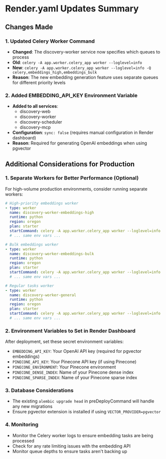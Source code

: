 # Render.yaml Updates Summary

## Changes Made

### 1. Updated Celery Worker Command
- **Changed**: The discovery-worker service now specifies which queues to process
- **Old**: `celery -A app.worker.celery_app worker --loglevel=info`
- **New**: `celery -A app.worker.celery_app worker --loglevel=info -Q celery,embeddings_high,embeddings_bulk`
- **Reason**: The new embedding generation feature uses separate queues for different priority levels

### 2. Added EMBEDDING_API_KEY Environment Variable
- **Added to all services**: 
  - discovery-web
  - discovery-worker  
  - discovery-scheduler
  - discovery-mcp
- **Configuration**: `sync: false` (requires manual configuration in Render dashboard)
- **Reason**: Required for generating OpenAI embeddings when using pgvector

## Additional Considerations for Production

### 1. Separate Workers for Better Performance (Optional)
For high-volume production environments, consider running separate workers:

```yaml
# High-priority embeddings worker
- type: worker
  name: discovery-worker-embeddings-high
  runtime: python
  region: oregon
  plan: starter
  startCommand: celery -A app.worker.celery_app worker --loglevel=info -Q embeddings_high --concurrency=4
  # ... same env vars ...

# Bulk embeddings worker  
- type: worker
  name: discovery-worker-embeddings-bulk
  runtime: python
  region: oregon
  plan: starter
  startCommand: celery -A app.worker.celery_app worker --loglevel=info -Q embeddings_bulk --concurrency=2
  # ... same env vars ...

# Regular tasks worker
- type: worker
  name: discovery-worker-general
  runtime: python
  region: oregon
  plan: starter
  startCommand: celery -A app.worker.celery_app worker --loglevel=info -Q celery
  # ... same env vars ...
```

### 2. Environment Variables to Set in Render Dashboard
After deployment, set these secret environment variables:
- `EMBEDDING_API_KEY`: Your OpenAI API key (required for pgvector embeddings)
- `PINECONE_API_KEY`: Your Pinecone API key (if using Pinecone)
- `PINECONE_ENVIRONMENT`: Your Pinecone environment
- `PINECONE_DENSE_INDEX`: Name of your Pinecone dense index
- `PINECONE_SPARSE_INDEX`: Name of your Pinecone sparse index

### 3. Database Considerations
- The existing `alembic upgrade head` in preDeployCommand will handle any new migrations
- Ensure pgvector extension is installed if using `VECTOR_PROVIDER=pgvector`

### 4. Monitoring
- Monitor the Celery worker logs to ensure embedding tasks are being processed
- Check for any rate limiting issues with the embedding API
- Monitor queue depths to ensure tasks aren't backing up